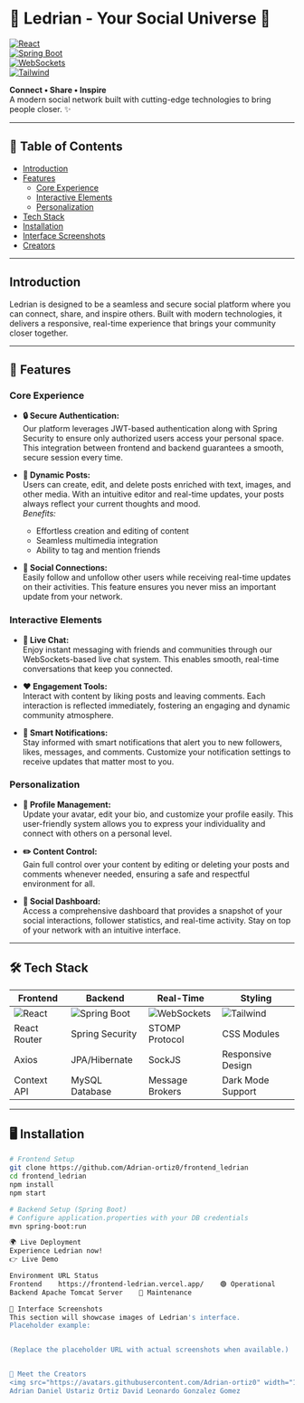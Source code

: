 # 🌟 Ledrian - Your Social Universe 🌟

[![React](https://img.shields.io/badge/React-18.2.0-blue?logo=react)](https://reactjs.org/)  
[![Spring Boot](https://img.shields.io/badge/Spring%20Boot-3.1.5-green?logo=spring)](https://spring.io/)  
[![WebSockets](https://img.shields.io/badge/WebSockets-Real--Time-orange?logo=socket.io)](https://developer.mozilla.org/en-US/docs/Web/API/WebSockets_API)  
[![Tailwind](https://img.shields.io/badge/Tailwind-3.3.3-06B6D4?logo=tailwind-css)](https://tailwindcss.com/)

**Connect • Share • Inspire**  
A modern social network built with cutting-edge technologies to bring people closer. ✨

---

## 📑 Table of Contents

- [Introduction](#-introduction)
- [Features](#-features)
  - [Core Experience](#core-experience)
  - [Interactive Elements](#interactive-elements)
  - [Personalization](#personalization)
- [Tech Stack](#-tech-stack)
- [Installation](#-installation)
- [Interface Screenshots](#-interface-screenshots)
- [Creators](#-creators)

---

## Introduction

Ledrian is designed to be a seamless and secure social platform where you can connect, share, and inspire others. Built with modern technologies, it delivers a responsive, real-time experience that brings your community closer together.

---

## 🚀 Features

### Core Experience
- **🔒 Secure Authentication:**  
  Our platform leverages JWT-based authentication along with Spring Security to ensure only authorized users access your personal space. This integration between frontend and backend guarantees a smooth, secure session every time.

- **📢 Dynamic Posts:**  
  Users can create, edit, and delete posts enriched with text, images, and other media. With an intuitive editor and real-time updates, your posts always reflect your current thoughts and mood.  
  *Benefits:*  
  - Effortless creation and editing of content  
  - Seamless multimedia integration  
  - Ability to tag and mention friends

- **🤝 Social Connections:**  
  Easily follow and unfollow other users while receiving real-time updates on their activities. This feature ensures you never miss an important update from your network.

### Interactive Elements
- **💬 Live Chat:**  
  Enjoy instant messaging with friends and communities through our WebSockets-based live chat system. This enables smooth, real-time conversations that keep you connected.

- **❤️ Engagement Tools:**  
  Interact with content by liking posts and leaving comments. Each interaction is reflected immediately, fostering an engaging and dynamic community atmosphere.

- **🔔 Smart Notifications:**  
  Stay informed with smart notifications that alert you to new followers, likes, messages, and comments. Customize your notification settings to receive updates that matter most to you.

### Personalization
- **👤 Profile Management:**  
  Update your avatar, edit your bio, and customize your profile easily. This user-friendly system allows you to express your individuality and connect with others on a personal level.

- **✏️ Content Control:**  
  Gain full control over your content by editing or deleting your posts and comments whenever needed, ensuring a safe and respectful environment for all.

- **📱 Social Dashboard:**  
  Access a comprehensive dashboard that provides a snapshot of your social interactions, follower statistics, and real-time activity. Stay on top of your network with an intuitive interface.

---

## 🛠️ Tech Stack

| Frontend              | Backend               | Real-Time          | Styling            |
|-----------------------|-----------------------|--------------------|--------------------|
| ![React](https://img.shields.io/badge/-React-61DAFB?logo=react&logoColor=white) | ![Spring Boot](https://img.shields.io/badge/-Spring%20Boot-6DB33F?logo=spring&logoColor=white) | ![WebSockets](https://img.shields.io/badge/-WebSockets-010101?logo=socket.io&logoColor=white) | ![Tailwind](https://img.shields.io/badge/-Tailwind-06B6D4?logo=tailwind-css&logoColor=white) |
| React Router          | Spring Security       | STOMP Protocol     | CSS Modules        |
| Axios                 | JPA/Hibernate         | SockJS             | Responsive Design  |
| Context API           | MySQL Database        | Message Brokers    | Dark Mode Support  |

---

## 🖥️ Installation

```bash
# Frontend Setup
git clone https://github.com/Adrian-ortiz0/frontend_ledrian
cd frontend_ledrian
npm install
npm start

# Backend Setup (Spring Boot)
# Configure application.properties with your DB credentials
mvn spring-boot:run

🌍 Live Deployment
Experience Ledrian now!
👉 Live Demo

Environment	URL	Status
Frontend	https://frontend-ledrian.vercel.app/	🟢 Operational
Backend	Apache Tomcat Server	🔧 Maintenance

📸 Interface Screenshots
This section will showcase images of Ledrian's interface.
Placeholder example:


(Replace the placeholder URL with actual screenshots when available.)


👥 Meet the Creators
<img src="https://avatars.githubusercontent.com/Adrian-ortiz0" width="100" style="border-radius:50%">	<img src="https://avatars.githubusercontent.com/DavidGonzalez" width="100" style="border-radius:50%">
Adrian Daniel Ustariz Ortiz	David Leonardo Gonzalez Gomez